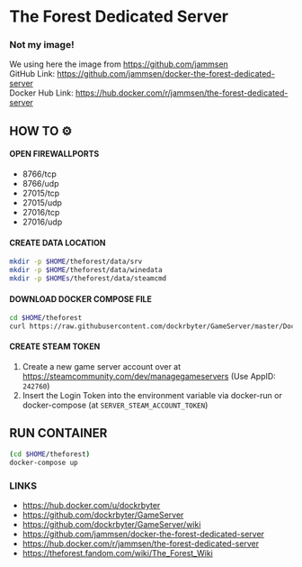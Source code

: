 # The Forest Dedicated Server
### Not my image!
We using here the image from https://github.com/jammsen  
GitHub Link:        https://github.com/jammsen/docker-the-forest-dedicated-server  
Docker Hub Link:    https://hub.docker.com/r/jammsen/the-forest-dedicated-server  

## HOW TO ⚙️

#### OPEN FIREWALLPORTS
 - 8766/tcp
 - 8766/udp
 - 27015/tcp
 - 27015/udp
 - 27016/tcp
 - 27016/udp

#### CREATE DATA LOCATION
```bash
mkdir -p $HOME/theforest/data/srv
mkdir -p $HOME/theforest/data/winedata
mkdir -p $HOMEs/theforest/data/steamcmd
 ```

#### DOWNLOAD DOCKER COMPOSE FILE
```bash
cd $HOME/theforest
curl https://raw.githubusercontent.com/dockrbyter/GameServer/master/Docker/Linux/The%20Forest/docker-compose.yml docker-compose.yml
 ```

#### CREATE STEAM TOKEN
1. Create a new game server account over at https://steamcommunity.com/dev/managegameservers (Use AppID: `242760`)
2. Insert the Login Token into the environment variable via docker-run or docker-compose (at `SERVER_STEAM_ACCOUNT_TOKEN`)

## RUN CONTAINER
```bash
(cd $HOME/theforest)
docker-compose up
```

### LINKS
 - https://hub.docker.com/u/dockrbyter
 - https://github.com/dockrbyter/GameServer
 - https://github.com/dockrbyter/GameServer/wiki
 - https://github.com/jammsen/docker-the-forest-dedicated-server 
 - https://hub.docker.com/r/jammsen/the-forest-dedicated-server
 - https://theforest.fandom.com/wiki/The_Forest_Wiki
